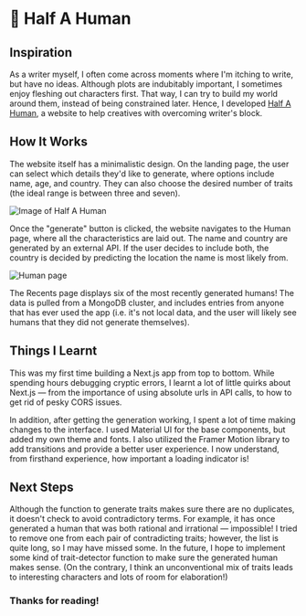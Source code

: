 # 🤯 Half A Human

## Inspiration

As a writer myself, I often come across moments where I'm itching to write, but have no ideas. Although plots are indubitably important, I sometimes enjoy fleshing out characters first. That way, I can try to build my world around them, instead of being constrained later. Hence, I developed [Half A Human](https://half-a-human.netlify.app/), a website to help creatives with overcoming writer's block. 

## How It Works

The website itself has a minimalistic design. On the landing page, the user can select which details they'd like to generate, where options include name, age, and country. They can also choose the desired number of traits (the ideal range is between three and seven).

![Image of Half A Human](https://media.discordapp.net/attachments/535232819853656114/1035686165333934140/unknown.png?width=732&height=466)

Once the "generate" button is clicked, the website navigates to the Human page, where all the characteristics are laid out. The name and country are generated by an external API. If the user decides to include both, the country is decided by predicting the location the name is most likely from.

![Human page](https://media.discordapp.net/attachments/535232819853656114/1035703423707910144/unknown.png?width=598&height=466)

The Recents page displays six of the most recently generated humans! The data is pulled from a MongoDB cluster, and includes entries from anyone that has ever used the app (i.e. it's not local data, and the user will likely see humans that they did not generate themselves).

## Things I Learnt

This was my first time building a Next.js app from top to bottom. While spending hours debugging cryptic errors, I learnt a lot of little quirks about Next.js — from the importance of using absolute urls in API calls, to how to get rid of pesky CORS issues.

In addition, after getting the generation working, I spent a lot of time making changes to the interface. I used Material UI for the base components, but added my own theme and fonts. I also utilized the Framer Motion library to add transitions and provide a better user experience. I now understand, from firsthand experience, how important a loading indicator is!

## Next Steps

Although the function to generate traits makes sure there are no duplicates, it doesn't check to avoid contradictory terms. For example, it has once generated a human that was both rational and irrational — impossible! I tried to remove one from each pair of contradicting traits; however, the list is quite long, so I may have missed some. In the future, I hope to implement some kind of trait-detector function to make sure the generated human makes sense. (On the contrary, I think an unconventional mix of traits leads to interesting characters and lots of room for elaboration!)

### Thanks for reading!
